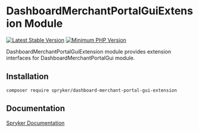 # DashboardMerchantPortalGuiExtension Module
[![Latest Stable Version](https://poser.pugx.org/spryker/dashboard-merchant-portal-gui-extension/v/stable.svg)](https://packagist.org/packages/spryker/dashboard-merchant-portal-gui-extension)
[![Minimum PHP Version](https://img.shields.io/badge/php-%3E%3D%207.4-8892BF.svg)](https://php.net/)

DashboardMerchantPortalGuiExtension module provides extension interfaces for DashboardMerchantPortalGui module.

## Installation

```
composer require spryker/dashboard-merchant-portal-gui-extension
```

## Documentation

[Spryker Documentation](https://documentation.spryker.com)
